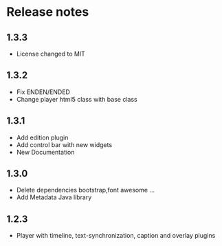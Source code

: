 # Release notes
## 1.3.3
- License changed to MIT
## 1.3.2
 - Fix ENDEN/ENDED
 - Change player html5 class with base class
## 1.3.1
 - Add edition plugin
 - Add control bar with new widgets
 - New Documentation
## 1.3.0
 - Delete dependencies bootstrap,font awesome ...
 - Add Metadata Java library
## 1.2.3
 - Player with timeline, text-synchronization, caption and overlay plugins
